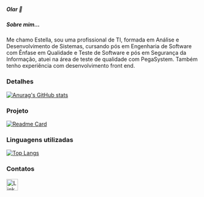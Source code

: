 ##### Olar 👋

##### Sobre mim...
Me chamo Estella, sou uma profissional de TI, formada em Análise e Desenvolvimento de Sistemas, cursando pós em Engenharia de Software com Ênfase em Qualidade e Teste de Software e pós em Segurança da Informação, atuei na área de teste de qualidade com PegaSystem. 
Também tenho experiência com desenvolvimento front end.

### Detalhes

[![Anurag's GitHub stats](https://github-readme-stats.vercel.app/api?username=EstellaACorreia&show_icons=true&theme=dark)](https://github.com/anuraghazra/github-readme-stats)

### Projeto

[![Readme Card](https://github-readme-stats.vercel.app/api/pin/?username=EstellaACorreia&repo=Tik-Tok-Projeto&theme=dark)](https://github.com/anuraghazra/github-readme-stats)

### Linguagens utilizadas

[![Top Langs](https://github-readme-stats.vercel.app/api/top-langs/?username=EstellaACorreia&layout=compact)](https://github.com/anuraghazra/github-readme-stats)

### Contatos

[<img src='https://img.shields.io/badge/LinkedIn-0077B5?style=for-the-badge&logo=linkedin&logoColor=white' alt='Linkedin' height='30'>](https://www.linkedin.com/in/estellaacorreia)

